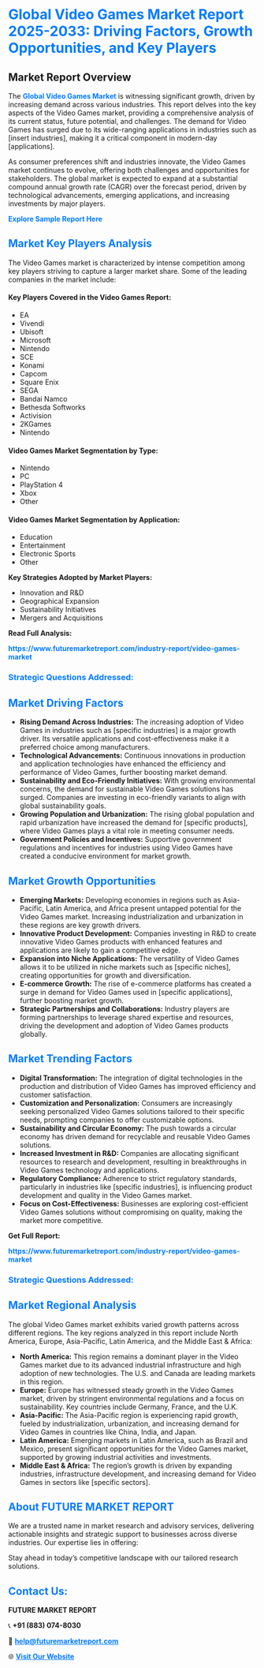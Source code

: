 <h1 style="color: #007BFF;">Global Video Games Market Report 2025-2033: Driving Factors, Growth Opportunities, and Key Players</h1>

<section id="overview">
<h2>Market Report Overview</h2>
<p>The <a href="https://www.futuremarketreport.com/industry-report/video-games-market" style="color: #007BFF; text-decoration: none;"><strong>Global Video Games Market</strong></a> is witnessing significant growth, driven by increasing demand across various industries. This report delves into the key aspects of the Video Games market, providing a comprehensive analysis of its current status, future potential, and challenges. The demand for Video Games has surged due to its wide-ranging applications in industries such as [insert industries], making it a critical component in modern-day [applications].</p>
<p>As consumer preferences shift and industries innovate, the Video Games market continues to evolve, offering both challenges and opportunities for stakeholders. The global market is expected to expand at a substantial compound annual growth rate (CAGR) over the forecast period, driven by technological advancements, emerging applications, and increasing investments by major players.</p>
</section>

<section id="overview">
<p><a href="https://www.futuremarketreport.com/request-sample/reportId=105292" style="color: #007BFF; text-decoration: none;"><strong>Explore Sample Report Here</strong></a></p>
</section>

<section id="key-players">
<h2 style="color: #007BFF;">Market Key Players Analysis</h2>
<p>The Video Games market is characterized by intense competition among key players striving to capture a larger market share. Some of the leading companies in the market include:</p>
<h4>Key Players Covered in the Video Games Report:</h4>
<ul><li>EA</li><li>Vivendi</li><li>Ubisoft</li><li>Microsoft</li><li>Nintendo</li><li>SCE</li><li>Konami</li><li>Capcom</li><li>Square Enix</li><li>SEGA</li><li>Bandai Namco</li><li>Bethesda Softworks</li><li>Activision</li><li>2KGames</li><li>Nintendo</li></ul>
<h4>Video Games Market Segmentation by Type:</h4>
<ul><li>Nintendo</li><li>PC</li><li>PlayStation 4</li><li>Xbox</li><li>Other</li></ul>

<h4>Video Games Market Segmentation by Application:</h4>
<ul><li>Education</li><li>Entertainment</li><li>Electronic Sports</li><li>Other</li></ul>
<p><strong>Key Strategies Adopted by Market Players:</strong></p>
<ul>
<li>Innovation and R&D</li>
<li>Geographical Expansion</li>
<li>Sustainability Initiatives</li>
<li>Mergers and Acquisitions</li>
</ul>
</section>

<section>
<p><strong>Read Full Analysis: </strong></p><a href="https://www.futuremarketreport.com/industry-report/video-games-market" style="color: #007BFF; text-decoration: none;"><strong>https://www.futuremarketreport.com/industry-report/video-games-market</strong></a>
<h3 style="color: #007BFF;">Strategic Questions Addressed:</h3>
</section>

<section id="driving-factors">
<h2 style="color: #007BFF;">Market Driving Factors</h2>
<ul>
<li><strong>Rising Demand Across Industries:</strong> The increasing adoption of Video Games in industries such as [specific industries] is a major growth driver. Its versatile applications and cost-effectiveness make it a preferred choice among manufacturers.</li>
<li><strong>Technological Advancements:</strong> Continuous innovations in production and application technologies have enhanced the efficiency and performance of Video Games, further boosting market demand.</li>
<li><strong>Sustainability and Eco-Friendly Initiatives:</strong> With growing environmental concerns, the demand for sustainable Video Games solutions has surged. Companies are investing in eco-friendly variants to align with global sustainability goals.</li>
<li><strong>Growing Population and Urbanization:</strong> The rising global population and rapid urbanization have increased the demand for [specific products], where Video Games plays a vital role in meeting consumer needs.</li>
<li><strong>Government Policies and Incentives:</strong> Supportive government regulations and incentives for industries using Video Games have created a conducive environment for market growth.</li>
</ul>
</section>

<section id="growth-opportunities">
<h2 style="color: #007BFF;">Market Growth Opportunities</h2>
<ul>
<li><strong>Emerging Markets:</strong> Developing economies in regions such as Asia-Pacific, Latin America, and Africa present untapped potential for the Video Games market. Increasing industrialization and urbanization in these regions are key growth drivers.</li>
<li><strong>Innovative Product Development:</strong> Companies investing in R&D to create innovative Video Games products with enhanced features and applications are likely to gain a competitive edge.</li>
<li><strong>Expansion into Niche Applications:</strong> The versatility of Video Games allows it to be utilized in niche markets such as [specific niches], creating opportunities for growth and diversification.</li>
<li><strong>E-commerce Growth:</strong> The rise of e-commerce platforms has created a surge in demand for Video Games used in [specific applications], further boosting market growth.</li>
<li><strong>Strategic Partnerships and Collaborations:</strong> Industry players are forming partnerships to leverage shared expertise and resources, driving the development and adoption of Video Games products globally.</li>
</ul>
</section>

<section id="trending-factors">
<h2 style="color: #007BFF;">Market Trending Factors</h2>
<ul>
<li><strong>Digital Transformation:</strong> The integration of digital technologies in the production and distribution of Video Games has improved efficiency and customer satisfaction.</li>
<li><strong>Customization and Personalization:</strong> Consumers are increasingly seeking personalized Video Games solutions tailored to their specific needs, prompting companies to offer customizable options.</li>
<li><strong>Sustainability and Circular Economy:</strong> The push towards a circular economy has driven demand for recyclable and reusable Video Games solutions.</li>
<li><strong>Increased Investment in R&D:</strong> Companies are allocating significant resources to research and development, resulting in breakthroughs in Video Games technology and applications.</li>
<li><strong>Regulatory Compliance:</strong> Adherence to strict regulatory standards, particularly in industries like [specific industries], is influencing product development and quality in the Video Games market.</li>
<li><strong>Focus on Cost-Effectiveness:</strong> Businesses are exploring cost-efficient Video Games solutions without compromising on quality, making the market more competitive.</li>
</ul>
</section>

<section>
<p><strong>Get Full Report: </strong></p><a href="https://www.futuremarketreport.com/industry-report/video-games-market" style="color: #007BFF; text-decoration: none;"><strong>https://www.futuremarketreport.com/industry-report/video-games-market</strong></a>
<h3 style="color: #007BFF;">Strategic Questions Addressed:</h3>
</section>


<section id="regional-analysis">
<h2 style="color: #007BFF;">Market Regional Analysis</h2>
<p>The global Video Games market exhibits varied growth patterns across different regions. The key regions analyzed in this report include North America, Europe, Asia-Pacific, Latin America, and the Middle East & Africa:</p>
<ul>
<li><strong>North America:</strong> This region remains a dominant player in the Video Games market due to its advanced industrial infrastructure and high adoption of new technologies. The U.S. and Canada are leading markets in this region.</li>
<li><strong>Europe:</strong> Europe has witnessed steady growth in the Video Games market, driven by stringent environmental regulations and a focus on sustainability. Key countries include Germany, France, and the U.K.</li>
<li><strong>Asia-Pacific:</strong> The Asia-Pacific region is experiencing rapid growth, fueled by industrialization, urbanization, and increasing demand for Video Games in countries like China, India, and Japan.</li>
<li><strong>Latin America:</strong> Emerging markets in Latin America, such as Brazil and Mexico, present significant opportunities for the Video Games market, supported by growing industrial activities and investments.</li>
<li><strong>Middle East & Africa:</strong> The region’s growth is driven by expanding industries, infrastructure development, and increasing demand for Video Games in sectors like [specific sectors].</li>
</ul>
</section>

<footer>
<h2 style="color: #007BFF;">About FUTURE MARKET REPORT</h2>
<p>We are a trusted name in market research and advisory services, delivering actionable insights and strategic support to businesses across diverse industries. Our expertise lies in offering:</p>

<p>Stay ahead in today’s competitive landscape with our tailored research solutions.</p>

<h2 style="color: #007BFF;">Contact Us:</h2>
<p><strong>FUTURE MARKET REPORT</strong></p>
<p>📞 <strong>+91 (883) 074-8030</strong></p>
<p>📧 <strong><a href="mailto:help@futuremarketreport.com" style="color: #007BFF;">help@futuremarketreport.com</a></strong></p>
<p>🌐 <strong><a href="https://www.futuremarketreport.com/" style="color: #007BFF;">Visit Our Website</a></strong></p>
</footer>